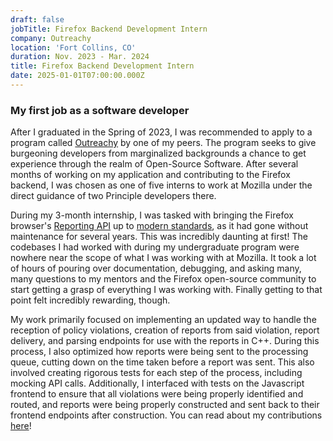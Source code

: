 ```yaml
---
draft: false
jobTitle: Firefox Backend Development Intern
company: Outreachy
location: 'Fort Collins, CO'
duration: Nov. 2023 - Mar. 2024
title: Firefox Backend Development Intern
date: 2025-01-01T07:00:00.000Z
---
```


### My first job as a software developer

After I graduated in the Spring of 2023, I was recommended to apply to a program called [Outreachy](https://www.outreachy.org/) by one of my peers. The program seeks to give burgeoning developers from marginalized backgrounds a chance to get experience through the realm of Open-Source Software. After several months of working on my application and contributing to the Firefox backend, I was chosen as one of five interns to work at Mozilla under the direct guidance of two Principle developers there.

During my 3-month internship, I was tasked with bringing the Firefox browser's [Reporting API](https://developer.mozilla.org/en-US/docs/Web/API/Reporting_API) up to [modern standards](https://www.w3.org/TR/CSP3/), as it had gone without maintenance for several years. This was incredibly daunting at first! The codebases I had worked with during my undergraduate program were nowhere near the scope of what I was working with at Mozilla. It took a lot of hours of pouring over documentation, debugging, and asking many, many questions to my mentors and the Firefox open-source community to start getting a grasp of everything I was working with. Finally getting to that point felt incredibly rewarding, though.

My work primarily focused on implementing an updated way to handle the reception of policy violations, creation of reports from said violation, report delivery, and parsing endpoints for use with the reports in C++. During this process, I also optimized how reports were being sent to the processing queue, cutting down on the time taken before a report was sent. This also involved creating rigorous tests for each step of the process, including mocking API calls. Additionally, I interfaced with tests on the Javascript frontend to ensure that all violations were being properly identified and routed, and reports were being properly constructed and sent back to their frontend endpoints after construction. You can read about my contributions [here](https://phabricator.services.mozilla.com/D197480)!
